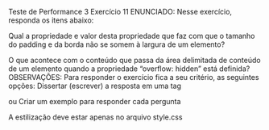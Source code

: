 Teste de Performance 3
Exercício 11
ENUNCIADO:
Nesse exercício, responda os itens abaixo:

Qual a propriedade e valor desta propriedade que faz com que o tamanho do padding e da borda não se somem à largura de um elemento?

O que acontece com o conteúdo que passa da área delimitada de conteúdo de um elemento quando a propriedade “overflow: hidden” está definida?
OBSERVAÇÕES:
Para responder o exercício fica a seu critério, as seguintes opções:
Dissertar (escrever) a resposta em uma tag <p>
ou
Criar um exemplo para responder cada pergunta

A estilização deve estar apenas no arquivo style.css